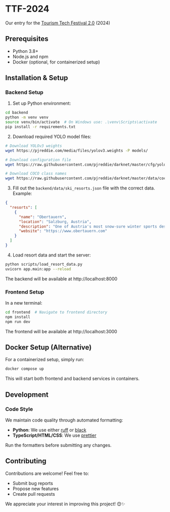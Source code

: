 # TTF-2024

Our entry for the [Tourism Tech Festival 2.0](https://tourism-technology.com/) (2024)

## Prerequisites

- Python 3.8+
- Node.js and npm
- Docker (optional, for containerized setup)

## Installation & Setup

### Backend Setup

1. Set up Python environment:
```bash
cd backend
python -m venv venv
source venv/bin/activate  # On Windows use: .\venv\Scripts\activate
pip install -r requirements.txt
```

2. Download required YOLO model files:
```bash
# Download YOLOv3 weights
wget https://pjreddie.com/media/files/yolov3.weights -P models/

# Download configuration file
wget https://raw.githubusercontent.com/pjreddie/darknet/master/cfg/yolov3.cfg -P models/

# Download COCO class names
wget https://raw.githubusercontent.com/pjreddie/darknet/master/data/coco.names -P models/
```

3. Fill out the `backend/data/ski_resorts.json` file with the correct data. Example:  
```json
{
  "resorts": [
    {
      "name": "Obertauern",
      "location": "Salzburg, Austria",
      "description": "One of Austria's most snow-sure winter sports destinations",
      "website": "https://www.obertauern.com"
    }
  ]
}
```

4. Load resort data and start the server:
```bash
python scripts/load_resort_data.py
uvicorn app.main:app --reload
```

The backend will be available at http://localhost:8000

### Frontend Setup

In a new terminal:
```bash
cd frontend  # Navigate to frontend directory
npm install
npm run dev
```

The frontend will be available at http://localhost:3000

## Docker Setup (Alternative)

For a containerized setup, simply run:
```bash
docker compose up
```

This will start both frontend and backend services in containers.

## Development

### Code Style

We maintain code quality through automated formatting:

- **Python**: We use either [ruff](https://github.com/astral-sh/ruff) or [black](https://github.com/psf/black)
- **TypeScript/HTML/CSS**: We use [prettier](https://prettier.io/)

Run the formatters before submitting any changes.

## Contributing

Contributions are welcome! Feel free to:
- Submit bug reports
- Propose new features
- Create pull requests

We appreciate your interest in improving this project! 😊✨